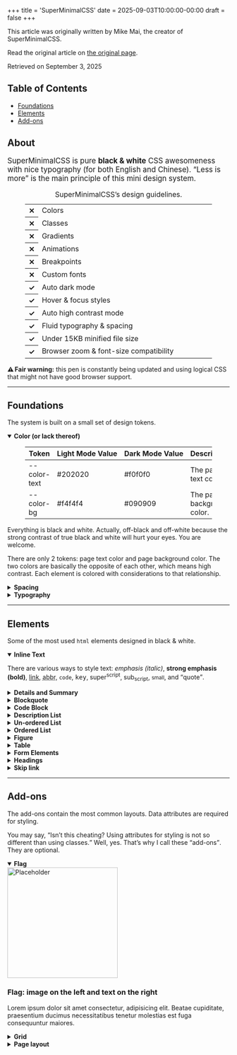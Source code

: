 +++
title = 'SuperMinimalCSS'
date = 2025-09-03T10:00:00-00:00
draft = false
+++

This article was originally written by Mike Mai, the creator of SuperMinimalCSS.

Read the original article on [the original page](https://codepen.io/mikemai2awesome/pen/KKvMZVz).

Retrieved on September 3, 2025

<!--more-->

## Table of Contents
- [Foundations](#foundations)
- [Elements](#elements)
- [Add-ons](#add-ons)

<h2>About</h2>
<p><big>Super&shy;Minimal&shy;CSS is pure <strong>black &amp; white</strong> CSS awesomeness with nice typography (for both English and Chinese). <q>Less is more</q> is the main principle of this mini design system.</big></p>
<figure>
  <table>
    <caption>Super&shy;Minimal&shy;CSS&rsquo;s design guidelines.</caption>
    <tbody>
      <tr>
        <th aria-hidden="true">&#10005;</th>
        <td width="100%" aria-label="The system does not use">Colors</td>
      </tr>
      <tr>
        <th aria-hidden="true">&#10005;</th>
        <td width="100%" aria-label="The system does not use">Classes</td>
      </tr>
      <tr>
        <th aria-hidden="true">&#10005;</th>
        <td width="100%" aria-label="The system does not use">Gradients</td>
      </tr>
      <tr>
        <th aria-hidden="true">&#10005;</th>
        <td width="100%" aria-label="The system does not use">Animations</td>
      </tr>
      <tr>
        <th aria-hidden="true">&#10005;</th>
        <td width="100%" aria-label="The system does not use">Breakpoints</td>
      </tr>
      <tr>
        <th aria-hidden="true">&#10005;</th>
        <td width="100%" aria-label="The system does not use">Custom fonts</td>
      </tr>
      <tr>
        <th aria-hidden="true">&check;</th>
        <td width="100%" aria-label="The system does provide">Auto dark mode</td>
      </tr>
      <tr>
        <th aria-hidden="true">&check;</th>
        <td width="100%" aria-label="The system does provide">Hover &amp; focus styles</td>
      </tr>
      <tr>
        <th aria-hidden="true">&check;</th>
        <td width="100%" aria-label="The system does provide">Auto high contrast mode</td>
      </tr>
      <tr>
        <th aria-hidden="true">&check;</th>
        <td width="100%" aria-label="The system does provide">Fluid typography &amp; spacing</td>
      </tr>
      <tr>
        <th aria-hidden="true">&check;</th>
        <td width="100%" aria-label="The system is">Under 15KB minified file size</td>
      </tr>
      <tr>
        <th aria-hidden="true">&check;</th>
        <td width="100%" aria-label="The system has">Browser zoom &amp; font-size compatibility</td>
      </tr>
    </tbody>
  </table>
</figure>
<p><strong>&#9888;&thinsp;Fair warning:</strong> this pen is constantly being updated and using logical CSS that might not have good browser support.</p>
<hr>
<h2 id="foundations">Foundations</h2>
<p>The system is built on a small set of design tokens.</p>
<details open>
  <summary><strong>Color (or lack thereof)</strong></summary>
  <figure>
    <table>
      <thead>
        <tr>
          <th>Token</th>
          <th style="white-space:nowrap">Light Mode Value</th>
          <th style="white-space:nowrap">Dark Mode Value</th>
          <th width=100%>Description</th>
        </tr>
      </thead>
      <tbody>
        <tr>
          <td>--color-text</td>
          <td>#202020</td>
          <td>#f0f0f0</td>
          <td>The page text color.</td>
        </tr>
        <tr>
          <td>--color-bg</td>
          <td>#f4f4f4</td>
          <td>#090909</td>
          <td>The page background color.</td>
        </tr>
      </tbody>
    </table>
  </figure>
  <p>Everything is black and white. Actually, off-black and off-white because the strong contrast of true black and white will hurt your eyes. You are welcome.</p>
  <p>There are only 2 tokens: page text color and page background color. The two colors are basically the opposite of each other, which means high contrast. Each element is colored with considerations to that relationship.</p>
</details>
<details>
  <summary><strong>Spacing</strong></summary>
  <figure>
    <table>
      <thead>
        <tr>
          <th>Token</th>
          <th width=50%>Value</th>
          <th width=50%>Description</th>
        </tr>
      </thead>
      <tbody>
        <tr>
          <td>--gutter</td>
          <td>Scale from 1ch to 3ch</td>
          <td>The inline spacing base and the grid gutter.</td>
        </tr>
        <tr>
          <td>--stack</td>
          <td>Scale from 1.25ex to 1.75ex</td>
          <td>The block spacing base and the default paragraph spacing.</td>
        </tr>
        <tr>
          <td>--line-length</td>
          <td>70ch</td>
          <td>The optimal line length for reading.</td>
        </tr>
        <tr>
          <td>--page-padding-inline</td>
          <td>Scale from 10vw to whatever is available after subtracting the optimal line length of 70ch from 100% viewpoint width</td>
          <td>The inline inset spacing of a single-column page layout.</td>
        </tr>
      </tbody>
    </table>
  </figure>
  <p>Spacing is fluid. It scales with viewport and character width horizontally; it scales with viewport and x-height vertically. This approach allows any System UI font to have unique spacing.</p>
  <p>There is no range of spacing tokens, only the base ones. For each use case, spacing is calculated using the base tokens.</p>
</details>
<details>
  <summary><strong>Typography</strong></summary>
  <figure>
    <table>
      <thead>
        <tr>
          <th>Token</th>
          <th width=50%>Value</th>
          <th width=50%>Description</th>
        </tr>
      </thead>
      <tbody>
        <tr>
          <td>--font</td>
          <td>System UI Sans</td>
          <td>The sans-serif font for heading and body text.</td>
        </tr>
        <tr>
          <td>--font-italic</td>
          <td>Georgia</td>
          <td>The classic font is used solely for blockquotes and italic text (because italic sans-serif is ugly).</td>
        </tr>
        <tr>
          <td>--font-code</td>
          <td>System UI Monospace</td>
          <td>The monospace font for code text.</td>
        </tr>
        <tr>
          <td>--font-size</td>
          <td>100%</td>
          <td>The root font-size of a page.</td>
        </tr>
      </tbody>
    </table>
  </figure>
  <p>System UI fonts are applied to optimize performance and the heading hierarchy is defined by the browser defaults.</p>
  <p>The root font-size is fluid, which allows all text to scale with viewport.</p>
</details>
<hr>
<h2 id="elements">Elements</h2>
<p>Some of the most used <code>html</code> elements designed in black &amp; white.</p>
<details open>
  <summary><strong>Inline Text</strong></summary>
  <p>There are various ways to style text: <em>emphasis (italic)</em>, <strong>strong emphasis (bold)</strong>, <a href="#!">link</a>, <abbr title="Abbreviation">abbr</abbr>, <code>code</code>, <kbd>key</kbd>, super<sup>script</sup>, sub<sub>script</sub>, <small>small</small>, and <q>quote</q>.</p>
</details>
<details>
  <summary><strong>Details and Summary</strong></summary>
  <p>You are looking at it. This is the <q>details</q> and you just clicked <q>summary</q> to expand it.</p>
</details>
<details>
  <summary><strong>Blockquote</strong></summary>
  <blockquote>
    <p>
      <q>Simplicity is the ultimate sophistication.</q>
    </p>
    <footer>
      <small>&mdash;&thinsp;Leonardo da Vinci</small>
    </footer>
  </blockquote>
</details>
<details>
  <summary><strong>Code Block</strong></summary>
  <pre><code>// This is a block of code.<br>pre { display: block; }</code></pre>
</details>
<details>
  <summary><strong>Description List</strong></summary>
  <dl>
    <dt>Beast of Bodmin</dt>
    <dd>A large feline inhabiting Bodmin Moor.</dd>
    <dt>Morgawr</dt>
    <dd>A sea serpent.</dd>
    <dt>Owlman</dt>
    <dd>A giant owl-like creature.</dd>
  </dl>
</details>
<details>
  <summary><strong>Un-ordered List</strong></summary>
  <ul>
    <li>This is a list item.</li>
    <li>
      This is 1st level.
      <ul>
        <li>
          This is 2nd level.
          <ul>
            <li>
              This is 3rd level.
            </li>
            <li>
              This is 3rd level.
            </li>
          </ul>
        </li>
        <li>
          This is 2nd level.
        </li>
      </ul>
    </li>
    <li>This is a list item.</li>
  </ul>
</details>
<details>
  <summary><strong>Ordered List</strong></summary>
  <ol>
    <li>This is a list item.</li>
    <li>
      This is 1st level.
      <ol>
        <li>
          This is 2nd level.
          <ol>
            <li>
              This is 3rd level.
            </li>
            <li>
              This is 3rd level.
            </li>
          </ol>
        </li>
        <li>
          This is 2nd level.
        </li>
      </ol>
    </li>
    <li>This is a list item.</li>
  </ol>
</details>
<details>
  <summary><strong>Figure</strong></summary>
  <figure>
    <img src="https://picsum.photos/1600/900" alt="Placeholder" width=1600 height=900>
    <figcaption>
      Fig 1: This figure has an image and figcaption.
    </figcaption>
  </figure>
</details>
<details>
  <summary><strong>Table</strong></summary>
  <figure>
    <table>
      <caption>Table caption.</caption>
      <thead>
        <tr>
          <td></td>
          <th>Top Heading</th>
          <th>Top Heading</th>
          <th>Top Heading</th>
          <th>Top Heading</th>
          <th>Top Heading</th>
          <th>Top Heading</th>
        </tr>
      </thead>
      <tbody>
        <tr>
          <th>Side Heading</th>
          <td>Cell</td>
          <td>Cell</td>
          <td>Cell</td>
          <td>Cell</td>
          <td>Cell</td>
          <td>Cell</td>
        </tr>
        <tr>
          <th>Side Heading</th>
          <td>Cell</td>
          <td>Cell</td>
          <td>Cell</td>
          <td>Cell</td>
          <td>Cell</td>
          <td>Cell</td>
        </tr>
      </tbody>
      <tfoot>
        <tr>
          <th>Footer Side Heading</th>
          <td>Footer cell</td>
          <td>Footer cell</td>
          <td>Footer cell</td>
          <td>Footer cell</td>
          <td>Footer cell</td>
          <td>Footer cell</td>
        </tr>
      </tfoot>
    </table>
  </figure>
</details>
<details>
  <summary><strong>Form Elements</strong></summary>
  <form action="submit">
    <fieldset>
      <legend>This is a fieldset</legend>
      <ol>
        <li>
          <label for="select">Select</label>
          <select name="select" id="select">
            <option value="" disabled selected>Select an option 👇</option>
            <option value="Option 1">Option 1</option>
            <option value="Option 2">Option 2</option>
          </select>
        </li>
        <li>
          <label for="regular">Text input</label>
          <input type="text" id="regular" aria-describedby="hint-text">
        </li>
        <li>
          <label for="valid">Valid (required)</label>
          <input type="email" id="valid" value="lol@omg.com" required aria-describedby="error-1">
          <span id="error-1"><strong>&#9888;&thinsp;Error:</strong> please enter a valid email.</span>
        </li>
        <li>
          <label for="invalid">Invalid (required)</label>
          <input type="email" id="invalid" value="@omg" required aria-describedby="error-2">
          <span id="error-2"><strong>&#9888;&thinsp;Error:</strong> please enter a valid email.</span>
        </li>
        <li>
          <label for="disabled">Disabled</label>
          <input type="text" id="disabled" value="Inaccessible" disabled>
        </li>
        <li>
          <label for="readonly">Read-only</label>
          <input type="text" id="readonly" value="You can only read" readonly>
        </li>
        <li>
          <label>Text area</label>
          <textarea name="textarea" rows="5" aria-describedby="hint"></textarea>
          <p id="hint"><strong>&uarr;&thinsp;Note:</strong> plain text and HTML are allowed.</p>
        </li>
        <li>
          <label for="upload">Upload an image</label>
          <input name="upload" type="file">
        </li>
      </ol>
    </fieldset>
    <fieldset>
      <legend>This is another fieldset</legend>
      <ol>
        <li>
          <label>
            <input type="radio" name="radio">
            This is a radio input.
          </label>
        </li>
        <li>
          <label>
            <input type="radio" name="radio">
            This is a radio input.
          </label>
        </li>
      </ol>
    </fieldset>
    <fieldset>
      <legend>This is yet another fieldset</legend>
      <ol>
        <li>
          <label>
            <input type="checkbox" name="checkbox">
            This is a checkbox input.
          </label>
        </li>
        <li>
          <label>
            <input type="checkbox" name="checkbox">
            This is a checkbox input.
          </label>
        </li>
      </ol>
    </fieldset>
    <p>
      <button type="submit">Submit</button> <button type="reset">Cancel</button>
    </p>
  </form>
</details>
<details>
  <summary><strong>Headings</strong></summary>
  <h2>This is H2</h2>
  <h3>This is H3</h3>
  <h4>This is H4</h4>
  <h5>This is H5</h5>
  <h6>This is H6</h6>
</details>
<details>
  <summary><strong>Skip link</strong></summary>
  <p>Hard refresh the page and hit the <kbd>tab</kbd> key. Skip link must be the first child of the <code>&lt;body&gt;</code> element.</p>
</details>
<hr>
<h2 id="add-ons">Add-ons</h2>
<p>The add-ons contain the most common layouts. Data attributes are required for styling.</p>
<p>You may say, <q>Isn&rsquo;t this cheating? Using attributes for styling is not so different than using classes.</q> Well, yes. That&rsquo;s why I call these <q>add-ons</q>. They are optional.</p>
<details open>
  <summary><strong>Flag</strong></summary>
  <div data-layout="flag">
    <img src="https://picsum.photos/250" alt="Placeholder" width=250 height=250>
    <div>
      <h3>Flag: image on the left and text on the right</h3>
      <p>Lorem ipsum dolor sit amet consectetur, adipisicing elit. Beatae cupiditate, praesentium ducimus necessitatibus tenetur molestias est fuga consequuntur maiores.</p>
    </div>
  </div>
</details>
<details>
  <summary><strong>Grid</strong></summary>
  <div data-layout="grid">
    <img src="https://picsum.photos/450/300" alt="Placeholder" width=450 height=300>
    <img src="https://picsum.photos/450/300" alt="Placeholder" width=450 height=300>
    <img src="https://picsum.photos/450/300" alt="Placeholder" width=450 height=300>
    <img src="https://picsum.photos/450/300" alt="Placeholder" width=450 height=300>
    <img src="https://picsum.photos/450/300" alt="Placeholder" width=450 height=300>
    <img src="https://picsum.photos/450/300" alt="Placeholder" width=450 height=300>
  </div>
</details>
<details>
  <summary><strong>Page layout</strong></summary>
  <p>The current page is a single column page layout with header and footer. Header and footer are pushed against the top and bottom of the page respectively, regardless of how tall the main content is. Page content has a max width of 75 characters, which is the optimal line length.</p>
</details>
